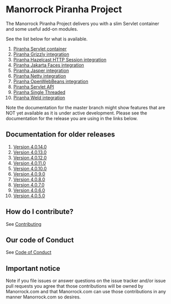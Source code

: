 
# Manorrock Piranha Project

The Manorrock Piranha Project delivers you with a slim Servlet container and
some useful add-on modules.

See the list below for what is available.

1. [Piranha Servlet container](piranha/README.md)
2. [Piranha Grizzly integration](piranha-http-grizzly/README.md)
3. [Piranha Hazelcast HTTP Session integration](piranha-session-hazelcast/README.md)
4. [Piranha Jakarta Faces integration](piranha-jsf-jakarta-faces/README.md)
5. [Piranha Jasper integration](piranha-jsp-jasper/README.md)
6. [Piranha Netty integration](piranha-http-netty/README.md)
7. [Piranha OpenWebBeans integration](piranha-cdi-openwebbeans/README.md)
8. [Piranha Servlet API](piranha-servlet/README.md)
9. [Piranha Single Threaded](piranha-http-singlethread/README.md)
10. [Piranha Weld integration](piranha-cdi-weld/README.md)

Note the documentation for the master branch might show features that are NOT 
yet available as it is under active development. Please see the documentation
for the release you are using in the links below.

## Documentation for older releases

1. [Version 4.0.14.0](https://github.com/manorrock/piranha/tree/v4.0.14.0)
2. [Version 4.0.13.0](https://github.com/manorrock/piranha/tree/v4.0.13.0)
3. [Version 4.0.12.0](https://github.com/manorrock/piranha/tree/v4.0.12.0)
4. [Version 4.0.11.0](https://github.com/manorrock/piranha/tree/v4.0.11.0)
5. [Version 4.0.10.0](https://github.com/manorrock/piranha/tree/v4.0.10.0)
6. [Version 4.0.9.0](https://github.com/manorrock/piranha/tree/v4.0.9.0)
7. [Version 4.0.8.0](https://github.com/manorrock/piranha/tree/v4.0.8.0)
8. [Version 4.0.7.0](https://github.com/manorrock/piranha/tree/v4.0.7.0)
9. [Version 4.0.6.0](https://github.com/manorrock/piranha/tree/v4.0.6.0)
10. [Version 4.0.5.0](https://github.com/manorrock/piranha/tree/v4.0.5.0)

## How do I contribute?

See [Contributing](CONTRIBUTING.md)

## Our code of Conduct

See [Code of Conduct](CODE_OF_CONDUCT.md)

## Important notice

Note if you file issues or answer questions on the issue tracker and/or issue 
pull requests you agree that those contributions will be owned by Manorrock.com
and that Manorrock.com can use those contributions in any manner Manorrock.com
so desires.
